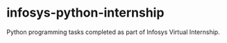 # infosys-python-internship
Python programming tasks completed as part of Infosys Virtual Internship.

